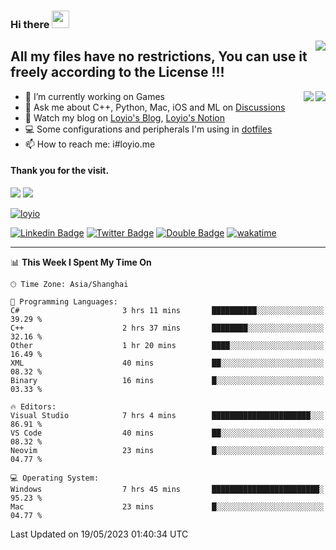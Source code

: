 <h3 align="left">Hi there <img src="https://media.giphy.com/media/hvRJCLFzcasrR4ia7z/giphy.gif" width="28"></h3>
<a align="right" href="https://github.com/loyio/loyio/blob/master/STAR/README.md"><img align="right" src="https://img.shields.io/badge/LOYIO-STAR-green" /></a>

## All my files have no restrictions, You can use it freely according to the License !!!

<a href="https://github.com/loyio#gh-light-mode-only">
     <img align="right"  src="https://loy-readme.vercel.app/api/top-langs/?username=loyio&langs_count=6&hide=css,html,jupyter%20notebook" />
</a>

<a href="https://github.com/loyio#gh-dark-mode-only">
  <img align="right"  src="https://loy-readme.vercel.app/api/top-langs/?username=loyio&langs_count=6&theme=slateorange&hide=css,html,jupyter%20notebook" />
</a>



- 🔭 I’m currently working on Games
- 💬 Ask me about C++, Python, Mac, iOS and ML on [Discussions](https://github.com/loyio/blog/discussions)
- 📔 Watch my blog on [Loyio's Blog](https://loyio.me), [Loyio's Notion](https://loyio.notion.site/loyio/Loyio-s-Dashboard-2f56bd29222a445ea9d9e8802a1ac83b)
- 💻 Some configurations and peripherals I'm using in [dotfiles](https://github.com/loyio/dotfiles)
- 📫 How to reach me: i#loyio.me


#### Thank you for the visit.
<img src="http://profile-counter.glitch.me/loyio/count.svg" />

<img src="https://loy-readme.vercel.app/api?username=loyio&show_icons=true&hide=stars&include_all_commits=true&hide_title=true&theme=slateorange" />

     

[![loyio](https://github-profile-trophy.vercel.app/?username=loyio&theme=onedark&column=4)](https://github.com/loyio)

[![Linkedin Badge](https://img.shields.io/badge/-@loyio-0077b5?style=flat-square&logo=Linkedin&logoColor=white&labelColor=0077b5&link=https://www.linkedin.com/in/loyio-hex-363172158/)](https://www.linkedin.com/in/loyio-hex-363172158/)
[![Twitter Badge](https://img.shields.io/badge/-@loyiome-1ca0f1?style=flat-square&labelColor=1ca0f1&logo=twitter&logoColor=white&link=https://twitter.com/loyiome)](https://twitter.com/loyiome)
[![Double Badge](https://img.shields.io/badge/@loyio-007722?style=flat&logo=Douban&logoColor=white)](https://www.douban.com/people/susmote)
[![wakatime](https://wakatime.com/badge/user/c0ddc104-5a20-41d1-ab9a-c4d9ea20a4d9.svg)](https://wakatime.com/@c0ddc104-5a20-41d1-ab9a-c4d9ea20a4d9)

-------
<!--START_SECTION:waka-->
📊 **This Week I Spent My Time On** 

```text
🕑︎ Time Zone: Asia/Shanghai

💬 Programming Languages: 
C#                       3 hrs 11 mins       ██████████░░░░░░░░░░░░░░░   39.29 % 
C++                      2 hrs 37 mins       ████████░░░░░░░░░░░░░░░░░   32.16 % 
Other                    1 hr 20 mins        ████░░░░░░░░░░░░░░░░░░░░░   16.49 % 
XML                      40 mins             ██░░░░░░░░░░░░░░░░░░░░░░░   08.32 % 
Binary                   16 mins             █░░░░░░░░░░░░░░░░░░░░░░░░   03.33 % 

🔥 Editors: 
Visual Studio            7 hrs 4 mins        ██████████████████████░░░   86.91 % 
VS Code                  40 mins             ██░░░░░░░░░░░░░░░░░░░░░░░   08.32 % 
Neovim                   23 mins             █░░░░░░░░░░░░░░░░░░░░░░░░   04.77 % 

💻 Operating System: 
Windows                  7 hrs 45 mins       ████████████████████████░   95.23 % 
Mac                      23 mins             █░░░░░░░░░░░░░░░░░░░░░░░░   04.77 % 
```


 Last Updated on 19/05/2023 01:40:34 UTC
<!--END_SECTION:waka-->
